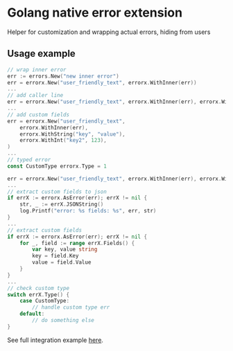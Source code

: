 # Golang native error extension 

Helper for customization and wrapping actual errors, hiding from users

## Usage example

```go
// wrap inner error
err := errors.New("new inner error")
err = errorx.New("user_friendly_text", errorx.WithInner(err))
...
// add caller line
err = errorx.New("user_friendly_text", errorx.WithInner(err), errorx.WithCaller())
...
// add custom fields
err = errorx.New("user_friendly_text", 
	errorx.WithInner(err), 
	errorx.WithString("key", "value"),
	errorx.WithInt("key2", 123),
)
...
// typed error
const CustomType errorx.Type = 1

err = errorx.New("user_friendly_text", errorx.WithInner(err), errorx.WithType(CustomType))
...
// extract custom fields to json
if errX := errorx.AsError(err); errX != nil {
    str, _ := errX.JSONString()
    log.Printf("error: %s fields: %s", err, str)
}
...
// extract custom fields
if errX := errorx.AsError(err); errX != nil {
    for _, field := range errX.Fields() {
		var key, value string
		key = field.Key
        value = field.Value
    }
}
...
// check custom type
switch errX.Type() {
    case CustomType:
		// handle custom type err
    default:
        // do something else
}
```

See full integration example [here](https://github.com/axelzv9/errorx/tree/master/example).
